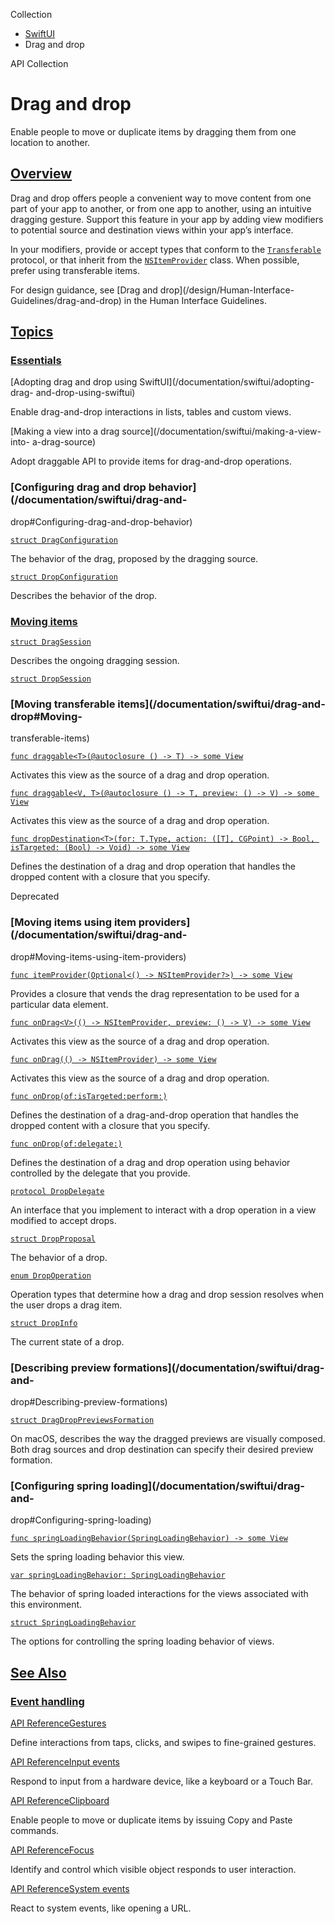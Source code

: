 Collection

  * [ SwiftUI ](/documentation/swiftui)
  * Drag and drop 

API Collection

# Drag and drop

Enable people to move or duplicate items by dragging them from one location to
another.

## [Overview](/documentation/swiftui/drag-and-drop#Overview)

Drag and drop offers people a convenient way to move content from one part of
your app to another, or from one app to another, using an intuitive dragging
gesture. Support this feature in your app by adding view modifiers to
potential source and destination views within your app’s interface.

In your modifiers, provide or accept types that conform to the
[`Transferable`](/documentation/CoreTransferable/Transferable) protocol, or
that inherit from the
[`NSItemProvider`](/documentation/Foundation/NSItemProvider) class. When
possible, prefer using transferable items.

For design guidance, see [Drag and drop](/design/Human-Interface-
Guidelines/drag-and-drop) in the Human Interface Guidelines.

## [Topics](/documentation/swiftui/drag-and-drop#topics)

### [Essentials](/documentation/swiftui/drag-and-drop#Essentials)

[Adopting drag and drop using SwiftUI](/documentation/swiftui/adopting-drag-
and-drop-using-swiftui)

Enable drag-and-drop interactions in lists, tables and custom views.

[Making a view into a drag source](/documentation/swiftui/making-a-view-into-
a-drag-source)

Adopt draggable API to provide items for drag-and-drop operations.

### [Configuring drag and drop behavior](/documentation/swiftui/drag-and-
drop#Configuring-drag-and-drop-behavior)

[`struct DragConfiguration`](/documentation/swiftui/dragconfiguration)

The behavior of the drag, proposed by the dragging source.

[`struct DropConfiguration`](/documentation/swiftui/dropconfiguration)

Describes the behavior of the drop.

### [Moving items](/documentation/swiftui/drag-and-drop#Moving-items)

[`struct DragSession`](/documentation/swiftui/dragsession)

Describes the ongoing dragging session.

[`struct DropSession`](/documentation/swiftui/dropsession)

### [Moving transferable items](/documentation/swiftui/drag-and-drop#Moving-
transferable-items)

[`func draggable<T>(@autoclosure () -> T) -> some
View`](/documentation/swiftui/view/draggable\(_:\))

Activates this view as the source of a drag and drop operation.

[`func draggable<V, T>(@autoclosure () -> T, preview: () -> V) -> some
View`](/documentation/swiftui/view/draggable\(_:preview:\))

Activates this view as the source of a drag and drop operation.

[`func dropDestination<T>(for: T.Type, action: ([T], CGPoint) -> Bool,
isTargeted: (Bool) -> Void) -> some
View`](/documentation/swiftui/view/dropdestination\(for:action:istargeted:\))

Defines the destination of a drag and drop operation that handles the dropped
content with a closure that you specify.

Deprecated

### [Moving items using item providers](/documentation/swiftui/drag-and-
drop#Moving-items-using-item-providers)

[`func itemProvider(Optional<() -> NSItemProvider?>) -> some
View`](/documentation/swiftui/view/itemprovider\(_:\))

Provides a closure that vends the drag representation to be used for a
particular data element.

[`func onDrag<V>(() -> NSItemProvider, preview: () -> V) -> some
View`](/documentation/swiftui/view/ondrag\(_:preview:\))

Activates this view as the source of a drag and drop operation.

[`func onDrag(() -> NSItemProvider) -> some
View`](/documentation/swiftui/view/ondrag\(_:\))

Activates this view as the source of a drag and drop operation.

[`func
onDrop(of:isTargeted:perform:)`](/documentation/swiftui/view/ondrop\(of:istargeted:perform:\))

Defines the destination of a drag-and-drop operation that handles the dropped
content with a closure that you specify.

[`func
onDrop(of:delegate:)`](/documentation/swiftui/view/ondrop\(of:delegate:\))

Defines the destination of a drag and drop operation using behavior controlled
by the delegate that you provide.

[`protocol DropDelegate`](/documentation/swiftui/dropdelegate)

An interface that you implement to interact with a drop operation in a view
modified to accept drops.

[`struct DropProposal`](/documentation/swiftui/dropproposal)

The behavior of a drop.

[`enum DropOperation`](/documentation/swiftui/dropoperation)

Operation types that determine how a drag and drop session resolves when the
user drops a drag item.

[`struct DropInfo`](/documentation/swiftui/dropinfo)

The current state of a drop.

### [Describing preview formations](/documentation/swiftui/drag-and-
drop#Describing-preview-formations)

[`struct
DragDropPreviewsFormation`](/documentation/swiftui/dragdroppreviewsformation)

On macOS, describes the way the dragged previews are visually composed. Both
drag sources and drop destination can specify their desired preview formation.

### [Configuring spring loading](/documentation/swiftui/drag-and-
drop#Configuring-spring-loading)

[`func springLoadingBehavior(SpringLoadingBehavior) -> some
View`](/documentation/swiftui/view/springloadingbehavior\(_:\))

Sets the spring loading behavior this view.

[`var springLoadingBehavior:
SpringLoadingBehavior`](/documentation/swiftui/environmentvalues/springloadingbehavior)

The behavior of spring loaded interactions for the views associated with this
environment.

[`struct SpringLoadingBehavior`](/documentation/swiftui/springloadingbehavior)

The options for controlling the spring loading behavior of views.

## [See Also](/documentation/swiftui/drag-and-drop#see-also)

### [Event handling](/documentation/swiftui/drag-and-drop#Event-handling)

[API ReferenceGestures](/documentation/swiftui/gestures)

Define interactions from taps, clicks, and swipes to fine-grained gestures.

[API ReferenceInput events](/documentation/swiftui/input-events)

Respond to input from a hardware device, like a keyboard or a Touch Bar.

[API ReferenceClipboard](/documentation/swiftui/clipboard)

Enable people to move or duplicate items by issuing Copy and Paste commands.

[API ReferenceFocus](/documentation/swiftui/focus)

Identify and control which visible object responds to user interaction.

[API ReferenceSystem events](/documentation/swiftui/system-events)

React to system events, like opening a URL.

